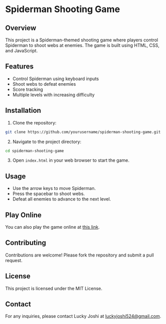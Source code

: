 # Spiderman Shooting Game

## Overview
This project is a Spiderman-themed shooting game where players control Spiderman to shoot webs at enemies. The game is built using HTML, CSS, and JavaScript.

## Features
- Control Spiderman using keyboard inputs
- Shoot webs to defeat enemies
- Score tracking
- Multiple levels with increasing difficulty

## Installation
1. Clone the repository:
  ```bash
  git clone https://github.com/yourusername/spiderman-shooting-game.git
  ```
2. Navigate to the project directory:
  ```bash
  cd spiderman-shooting-game
  ```
3. Open `index.html` in your web browser to start the game.

## Usage
- Use the arrow keys to move Spiderman.
- Press the spacebar to shoot webs.
- Defeat all enemies to advance to the next level.

## Play Online
You can also play the game online at [this link](https://lucky-joshi.github.io/spiderman-shooting-game/).

## Contributing
Contributions are welcome! Please fork the repository and submit a pull request.

## License
This project is licensed under the MIT License.

## Contact
For any inquiries, please contact Lucky Joshi at luckyjoshi524@gmail.com.